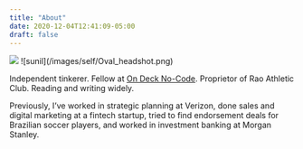 ```yaml
---
title: "About"
date: 2020-12-04T12:41:09-05:00
draft: false
---
```

<img src="/images/self/Unchanged_headshot.jpg" />
<!-- <img style="float: left" src="/images/self/Oval_headshot.jpg" /> -->
![sunil](/images/self/Oval_headshot.png)


Independent tinkerer. Fellow at [On Deck No-Code](https://www.beondeck.com/no-code). Proprietor of Rao Athletic Club. Reading and writing widely.

Previously, I’ve worked in strategic planning at Verizon, done sales and digital marketing at a fintech startup, tried to find endorsement deals for Brazilian soccer players, and worked in investment banking at Morgan Stanley.
